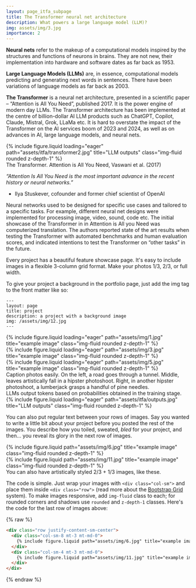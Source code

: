 ```yaml
---
layout: page_itfa_subpage
title: The Transformer neural net architecture 
description: What powers a large language model (LLM)?
img: assets/img/3.jpg
importance: 2
---
```


<b>Neural nets</b> refer to the makeup of a computational models inspired by the structures and functions of neurons in brains. They are not new, their implementation into hardware and software dates as far back as 1953. 

<b>Large Language Models (LLMs)</b> are, in essence, computational models predicting and generating next words in sentences. There have been variations of language models as far back as 2003.

<b>The Transformer</b> is a neural net architecture, presented in a scientific paper – “Attention is All You Need”, published 2017. It is the power engine of modern day LLMs. The Transformer architecture has been implemented at the centre of billion-dollar AI LLM products such as ChatGPT, Copilot, Claude, Mistral, Grok, LLaMa etc. It is hard to overstate the impact of the Transformer on the AI services boom of 2023 and 2024, as well as on advances in AI, large language models, and neural nets.

<div class="row">
    <div class="col-sm mt-3 mt-md-0">
        {% include figure.liquid loading="eager" path="assets/itfa/transformer2.jpg" title="LLM outputs" class="img-fluid rounded z-depth-1" %}
    </div>
</div>
The Transformer. Attention is All You Need, Vaswani et al. (2017)


<i>“Attention Is All You Need is the most important advance in the recent history or neural networks.”</i>
-	 Ilya Stuskever, cofounder and former chief scientist of OpenAI

Neural networks used to be designed for specific use cases and tailored to a specific tasks. For example, different neural net designs were implemented for processing image, video, sound, code etc. The initial showcase of the Transformer in in Attention is All you Need was computerized translation. The authors reported state of the art results when testing the Transformer with automated benchmarks and human evaluation scores, and indicated intentions to test the Transformer on “other tasks” in the future.



Every project has a beautiful feature showcase page.
It's easy to include images in a flexible 3-column grid format.
Make your photos 1/3, 2/3, or full width.

To give your project a background in the portfolio page, just add the img tag to the front matter like so:

    ---
    layout: page
    title: project
    description: a project with a background image
    img: /assets/img/12.jpg
    ---

<div class="row">
    <div class="col-sm mt-3 mt-md-0">
        {% include figure.liquid loading="eager" path="assets/img/1.jpg" title="example image" class="img-fluid rounded z-depth-1" %}
    </div>
    <div class="col-sm mt-3 mt-md-0">
        {% include figure.liquid loading="eager" path="assets/img/3.jpg" title="example image" class="img-fluid rounded z-depth-1" %}
    </div>
    <div class="col-sm mt-3 mt-md-0">
        {% include figure.liquid loading="eager" path="assets/img/5.jpg" title="example image" class="img-fluid rounded z-depth-1" %}
    </div>
</div>
<div class="caption">
    Caption photos easily. On the left, a road goes through a tunnel. Middle, leaves artistically fall in a hipster photoshoot. Right, in another hipster photoshoot, a lumberjack grasps a handful of pine needles.
</div>
<div class="caption">
    LLMs output tokens based on probabilities obtained in the training stage. 
</div>
<div class="row">
    <div class="col-sm mt-3 mt-md-0">
        {% include figure.liquid loading="eager" path="assets/itfa/outputs.jpg" title="LLM outputs" class="img-fluid rounded z-depth-1" %}
    </div>
</div>


You can also put regular text between your rows of images.
Say you wanted to write a little bit about your project before you posted the rest of the images.
You describe how you toiled, sweated, _bled_ for your project, and then... you reveal its glory in the next row of images.

<div class="row justify-content-sm-center">
    <div class="col-sm-8 mt-3 mt-md-0">
        {% include figure.liquid path="assets/img/6.jpg" title="example image" class="img-fluid rounded z-depth-1" %}
    </div>
    <div class="col-sm-4 mt-3 mt-md-0">
        {% include figure.liquid path="assets/img/11.jpg" title="example image" class="img-fluid rounded z-depth-1" %}
    </div>
</div>
<div class="caption">
    You can also have artistically styled 2/3 + 1/3 images, like these.
</div>

The code is simple.
Just wrap your images with `<div class="col-sm">` and place them inside `<div class="row">` (read more about the <a href="https://getbootstrap.com/docs/4.4/layout/grid/">Bootstrap Grid</a> system).
To make images responsive, add `img-fluid` class to each; for rounded corners and shadows use `rounded` and `z-depth-1` classes.
Here's the code for the last row of images above:

{% raw %}

```html
<div class="row justify-content-sm-center">
  <div class="col-sm-8 mt-3 mt-md-0">
    {% include figure.liquid path="assets/img/6.jpg" title="example image" class="img-fluid rounded z-depth-1" %}
  </div>
  <div class="col-sm-4 mt-3 mt-md-0">
    {% include figure.liquid path="assets/img/11.jpg" title="example image" class="img-fluid rounded z-depth-1" %}
  </div>
</div>
```

{% endraw %}
